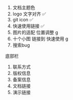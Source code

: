 1. 文档主题色
2. logo 文字对齐  ✅
3. git icon ✅
4. 快速使用链接 ✅
5. 图片的适配 位置调整 g
6. 十个小图 链接到 快速使用 g
7. 搜索bug

底部栏
1. 联系方式
2. 版权信息
3. 备案信息
4. 文档链接
5. 演示链接